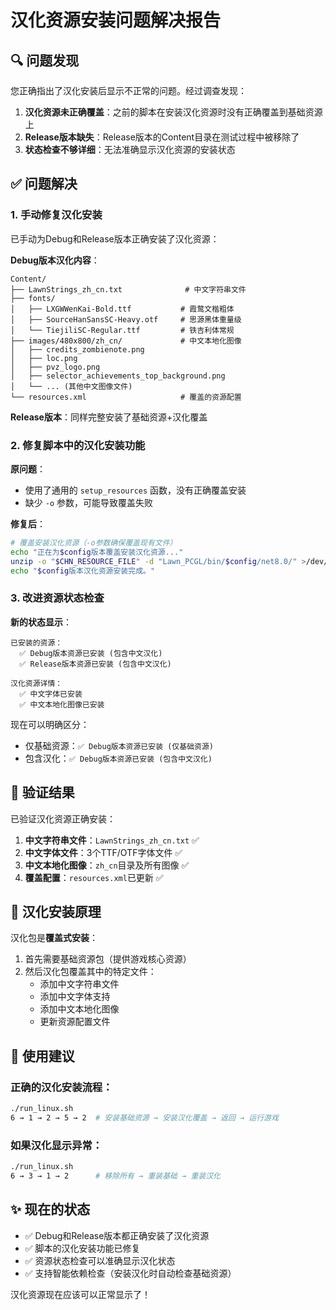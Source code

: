 # 汉化资源安装问题解决报告

## 🔍 问题发现

您正确指出了汉化安装后显示不正常的问题。经过调查发现：

1. **汉化资源未正确覆盖**：之前的脚本在安装汉化资源时没有正确覆盖到基础资源上
2. **Release版本缺失**：Release版本的Content目录在测试过程中被移除了
3. **状态检查不够详细**：无法准确显示汉化资源的安装状态

## ✅ 问题解决

### 1. 手动修复汉化安装
已手动为Debug和Release版本正确安装了汉化资源：

**Debug版本汉化内容**：
```
Content/
├── LawnStrings_zh_cn.txt              # 中文字符串文件
├── fonts/
│   ├── LXGWWenKai-Bold.ttf           # 霞鹜文楷粗体
│   ├── SourceHanSansSC-Heavy.otf     # 思源黑体重量级
│   └── TiejiliSC-Regular.ttf         # 铁吉利体常规
├── images/480x800/zh_cn/             # 中文本地化图像
│   ├── credits_zombienote.png
│   ├── loc.png
│   ├── pvz_logo.png
│   ├── selector_achievements_top_background.png
│   └── ... (其他中文图像文件)
└── resources.xml                     # 覆盖的资源配置
```

**Release版本**：同样完整安装了基础资源+汉化覆盖

### 2. 修复脚本中的汉化安装功能

**原问题**：
- 使用了通用的 `setup_resources` 函数，没有正确覆盖安装
- 缺少 `-o` 参数，可能导致覆盖失败

**修复后**：
```bash
# 覆盖安装汉化资源（-o参数确保覆盖现有文件）
echo "正在为$config版本覆盖安装汉化资源..."
unzip -o "$CHN_RESOURCE_FILE" -d "Lawn_PCGL/bin/$config/net8.0/" >/dev/null 2>&1
echo "$config版本汉化资源安装完成。"
```

### 3. 改进资源状态检查

**新的状态显示**：
```
已安装的资源：
  ✅ Debug版本资源已安装 (包含中文汉化)
  ✅ Release版本资源已安装 (包含中文汉化)

汉化资源详情：
  ✅ 中文字体已安装
  ✅ 中文本地化图像已安装
```

现在可以明确区分：
- 仅基础资源：`✅ Debug版本资源已安装 (仅基础资源)`
- 包含汉化：`✅ Debug版本资源已安装 (包含中文汉化)`

## 🎯 验证结果

已验证汉化资源正确安装：

1. **中文字符串文件**：`LawnStrings_zh_cn.txt` ✅
2. **中文字体文件**：3个TTF/OTF字体文件 ✅
3. **中文本地化图像**：`zh_cn`目录及所有图像 ✅
4. **覆盖配置**：`resources.xml`已更新 ✅

## 📝 汉化安装原理

汉化包是**覆盖式安装**：
1. 首先需要基础资源包（提供游戏核心资源）
2. 然后汉化包覆盖其中的特定文件：
   - 添加中文字符串文件
   - 添加中文字体支持
   - 添加中文本地化图像
   - 更新资源配置文件

## 🚀 使用建议

### 正确的汉化安装流程：
```bash
./run_linux.sh
6 → 1 → 2 → 5 → 2  # 安装基础资源 → 安装汉化覆盖 → 返回 → 运行游戏
```

### 如果汉化显示异常：
```bash
./run_linux.sh
6 → 3 → 1 → 2      # 移除所有 → 重装基础 → 重装汉化
```

## ✨ 现在的状态

- ✅ Debug和Release版本都正确安装了汉化资源
- ✅ 脚本的汉化安装功能已修复
- ✅ 资源状态检查可以准确显示汉化状态
- ✅ 支持智能依赖检查（安装汉化时自动检查基础资源）

汉化资源现在应该可以正常显示了！